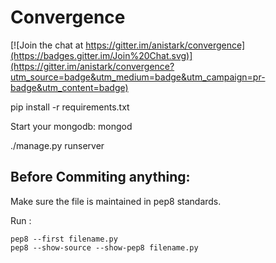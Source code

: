 # Convergence

[![Join the chat at https://gitter.im/anistark/convergence](https://badges.gitter.im/Join%20Chat.svg)](https://gitter.im/anistark/convergence?utm_source=badge&utm_medium=badge&utm_campaign=pr-badge&utm_content=badge)


pip install -r requirements.txt

Start your mongodb: mongod

./manage.py runserver


## Before Commiting anything:
Make sure the file is maintained in pep8 standards.

Run : 
```
pep8 --first filename.py
pep8 --show-source --show-pep8 filename.py
```

